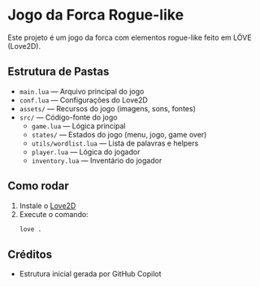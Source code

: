 # Jogo da Forca Rogue-like

Este projeto é um jogo da forca com elementos rogue-like feito em LÖVE (Love2D).

## Estrutura de Pastas

- `main.lua` — Arquivo principal do jogo
- `conf.lua` — Configurações do Love2D
- `assets/` — Recursos do jogo (imagens, sons, fontes)
- `src/` — Código-fonte do jogo
  - `game.lua` — Lógica principal
  - `states/` — Estados do jogo (menu, jogo, game over)
  - `utils/wordlist.lua` — Lista de palavras e helpers
  - `player.lua` — Lógica do jogador
  - `inventory.lua` — Inventário do jogador

## Como rodar

1. Instale o [Love2D](https://love2d.org/)
2. Execute o comando:
   ```sh
   love .
   ```

## Créditos
- Estrutura inicial gerada por GitHub Copilot